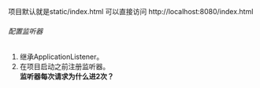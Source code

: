 项目默认就是static/index.html
可以直接访问
http://localhost:8080/index.html

###### 配置监听器
1. 继承ApplicationListener。  
2. 在项目启动之前注册监听器。  
**监听器每次请求为什么进2次？**
